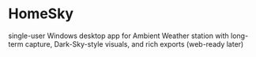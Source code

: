 # HomeSky
single-user Windows desktop app for Ambient Weather station with long-term capture, Dark-Sky-style visuals, and rich exports (web-ready later)
